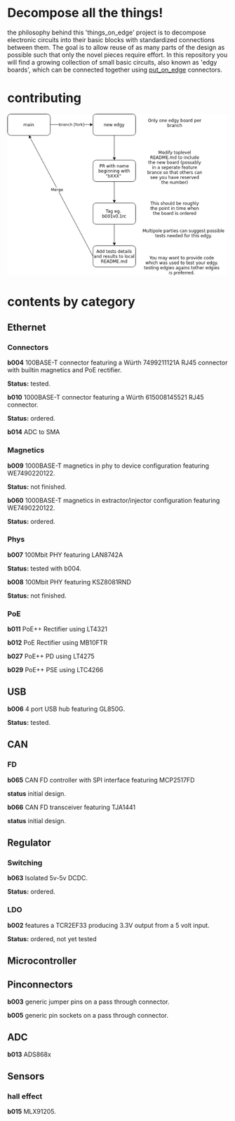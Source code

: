 # Decompose all the things!
the philosophy behind this 'things_on_edge' project is to decompose electronic circuits into their basic blocks with standardized connections between them. The goal is to allow reuse of as many parts of the design as possible such that only the novel pieces require effort. In this repository you will find a growing collection of small basic circuits, also known as 'edgy boards', which can be connected together using [put_on_edge](https://github.com/skunkforce/put_on_edge) connectors.

# contributing
![workflow diagram](doc/workflow.png)

# contents by category
## Ethernet
### Connectors
**b004** 100BASE-T connector featuring a Würth 7499211121A RJ45 connector with builtin magnetics and PoE rectifier.

**Status:** tested. 

**b010** 1000BASE-T connector featuring a Würth 615008145521 RJ45 connector.

**Status:** ordered. 

**b014** ADC to SMA

### Magnetics
**b009** 1000BASE-T magnetics in phy to device configuration featuring WE7490220122.

**Status:** not finished.

**b060** 1000BASE-T magnetics in extractor/injector configuration featuring WE7490220122.

**Status:** ordered.

### Phys
**b007** 100Mbit PHY featuring LAN8742A

**Status:** tested with b004.

**b008** 100Mbit PHY featuring KSZ8081RND

**Status:** not finished.

### PoE
**b011** PoE++ Rectifier using LT4321

**b012** PoE Rectifier using MB10FTR

**b027** PoE++ PD using LT4275

**b029** PoE++ PSE using LTC4266

## USB
**b006** 4 port USB hub featuring GL850G.

**Status:** tested.

## CAN
### FD
**b065** CAN FD controller with SPI interface featuring MCP2517FD

**status** initial design.

**b066** CAN FD transceiver featuring TJA1441

**status** initial design.


## Regulator
### Switching
**b063** Isolated 5v-5v DCDC.

**Status:** ordered.

### LDO
**b002** features a TCR2EF33 producing 3.3V output from a 5 volt input. 

**Status:** ordered, not yet tested

## Microcontroller
## Pinconnectors
**b003** generic jumper pins on a pass through connector.

**b005** generic pin sockets on a pass through connector.

## ADC
**b013** ADS868x

## Sensors
### hall effect
**b015** MLX91205.







